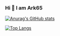 ### Hi 👋 I am Ark65 

<!--
**ark-65/ark-65** is a ✨ _special_ ✨ repository because its `README.md` (this file) appears on your GitHub profile.

Here are some ideas to get you started:

- 🔭 I’m currently working on ...
- 🌱 I’m currently learning ...
- 👯 I’m looking to collaborate on ...
- 🤔 I’m looking for help with ...
- 💬 Ask me about ...
- 📫 How to reach me: ...
- 😄 Pronouns: ...
- ⚡ Fun fact: ...
-->

[![Anurag's GitHub stats](https://github-readme-stats.vercel.app/api?username=ark-65&show_icons=true&theme=nightowl)](https://github.com/ark-65)

[![Top Langs](https://github-readme-stats.vercel.app/api/top-langs/?username=ark-65)](https://github.com/ark-65)
